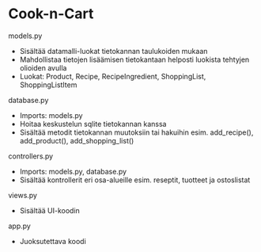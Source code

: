 # Cook-n-Cart

models.py
- Sisältää datamalli-luokat tietokannan taulukoiden mukaan
- Mahdollistaa tietojen lisäämisen tietokantaan helposti luokista tehtyjen olioiden avulla
- Luokat: Product, Recipe, RecipeIngredient, ShoppingList, ShoppingListItem

database.py
- Imports: models.py
- Hoitaa keskustelun sqlite tietokannan kanssa
- Sisältää metodit tietokannan muutoksiin tai hakuihin esim. add_recipe(), add_product(), add_shopping_list()

controllers.py
- Imports: models.py, database.py
- Sisältää kontrollerit eri osa-alueille esim. reseptit, tuotteet ja ostoslistat

views.py
- Sisältää UI-koodin

app.py
- Juoksutettava koodi
